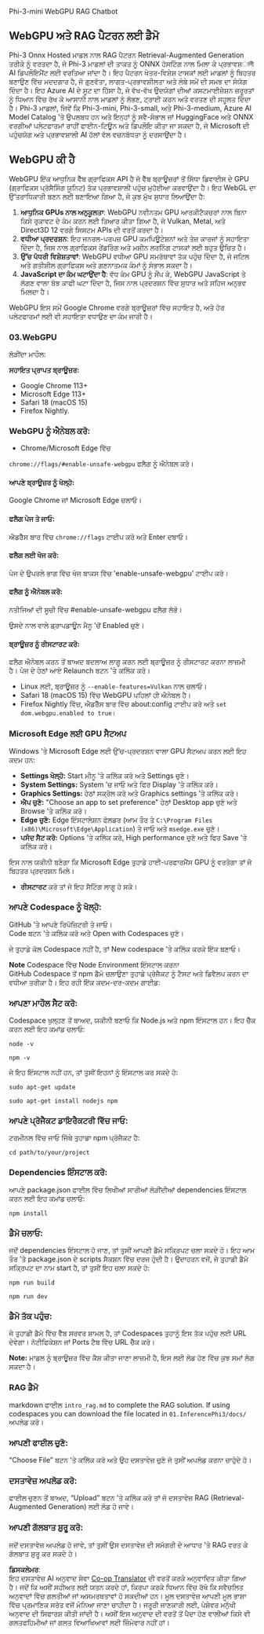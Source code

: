 <!--
CO_OP_TRANSLATOR_METADATA:
{
  "original_hash": "4aac6b8a5dcbbe9a32b47be30340cac2",
  "translation_date": "2025-05-09T05:16:26+00:00",
  "source_file": "code/08.RAG/rag_webgpu_chat/README.md",
  "language_code": "pa"
}
-->
Phi-3-mini WebGPU RAG Chatbot

## WebGPU ਅਤੇ RAG ਪੈਟਰਨ ਲਈ ਡੈਮੋ
Phi-3 Onnx Hosted ਮਾਡਲ ਨਾਲ RAG ਪੈਟਰਨ Retrieval-Augmented Generation ਤਰੀਕੇ ਨੂੰ ਵਰਤਦਾ ਹੈ, ਜੋ Phi-3 ਮਾਡਲਾਂ ਦੀ ਤਾਕਤ ਨੂੰ ONNX ਹੋਸਟਿੰਗ ਨਾਲ ਮਿਲਾ ਕੇ ਪ੍ਰਭਾਵਸ਼ালী AI ਡਿਪਲੌਇਮੈਂਟ ਲਈ ਵਰਤਿਆ ਜਾਂਦਾ ਹੈ। ਇਹ ਪੈਟਰਨ ਖੇਤਰ-ਵਿਸ਼ੇਸ਼ ਟਾਸਕਾਂ ਲਈ ਮਾਡਲਾਂ ਨੂੰ ਬਿਹਤਰ ਬਣਾਉਣ ਵਿੱਚ ਮਦਦਗਾਰ ਹੈ, ਜੋ ਗੁਣਵੱਤਾ, ਲਾਗਤ-ਪ੍ਰਭਾਵਸ਼ੀਲਤਾ ਅਤੇ ਲੰਬੇ ਸਮੇਂ ਦੀ ਸਮਝ ਦਾ ਸੰਯੋਗ ਦਿੰਦਾ ਹੈ। ਇਹ Azure AI ਦੇ ਸੂਟ ਦਾ ਹਿੱਸਾ ਹੈ, ਜੋ ਵੱਖ-ਵੱਖ ਉਦਯੋਗਾਂ ਦੀਆਂ ਕਸਟਮਾਈਜ਼ੇਸ਼ਨ ਜ਼ਰੂਰਤਾਂ ਨੂੰ ਧਿਆਨ ਵਿੱਚ ਰੱਖ ਕੇ ਆਸਾਨੀ ਨਾਲ ਮਾਡਲਾਂ ਨੂੰ ਲੱਭਣ, ਟ੍ਰਾਈ ਕਰਨ ਅਤੇ ਵਰਤਣ ਦੀ ਸਹੂਲਤ ਦਿੰਦਾ ਹੈ। Phi-3 ਮਾਡਲਾਂ, ਜਿਵੇਂ ਕਿ Phi-3-mini, Phi-3-small, ਅਤੇ Phi-3-medium, Azure AI Model Catalog 'ਤੇ ਉਪਲਬਧ ਹਨ ਅਤੇ ਇਨ੍ਹਾਂ ਨੂੰ ਸਵੈ-ਸੰਭਾਲ ਜਾਂ HuggingFace ਅਤੇ ONNX ਵਰਗੀਆਂ ਪਲੇਟਫਾਰਮਾਂ ਰਾਹੀਂ ਫਾਈਨ-ਟਿਊਨ ਅਤੇ ਡਿਪਲੌਇ ਕੀਤਾ ਜਾ ਸਕਦਾ ਹੈ, ਜੋ Microsoft ਦੀ ਪਹੁੰਚਯੋਗ ਅਤੇ ਪ੍ਰਭਾਵਸ਼ਾਲੀ AI ਹੱਲਾਂ ਵੱਲ ਵਚਨਬੱਧਤਾ ਨੂੰ ਦਰਸਾਉਂਦਾ ਹੈ।

## WebGPU ਕੀ ਹੈ
WebGPU ਇੱਕ ਆਧੁਨਿਕ ਵੈੱਬ ਗ੍ਰਾਫਿਕਸ API ਹੈ ਜੋ ਵੈੱਬ ਬ੍ਰਾਊਜ਼ਰਾਂ ਤੋਂ ਸਿੱਧਾ ਡਿਵਾਈਸ ਦੇ GPU (ਗ੍ਰਾਫਿਕਸ ਪ੍ਰੋਸੈਸਿੰਗ ਯੂਨਿਟ) ਤੱਕ ਪ੍ਰਭਾਵਸ਼ਾਲੀ ਪਹੁੰਚ ਮੁਹੱਈਆ ਕਰਵਾਉਂਦਾ ਹੈ। ਇਹ WebGL ਦਾ ਉੱਤਰਾਧਿਕਾਰੀ ਬਣਨ ਲਈ ਬਣਾਇਆ ਗਿਆ ਹੈ, ਜੋ ਕੁਝ ਮੁੱਖ ਸੁਧਾਰ ਲਿਆਉਂਦਾ ਹੈ:

1. **ਆਧੁਨਿਕ GPUs ਨਾਲ ਅਨੁਕੂਲਤਾ**: WebGPU ਨਵੀਨਤਮ GPU ਆਰਕੀਟੈਕਚਰਾਂ ਨਾਲ ਬਿਨਾ ਕਿਸੇ ਰੁਕਾਵਟ ਦੇ ਕੰਮ ਕਰਨ ਲਈ ਤਿਆਰ ਕੀਤਾ ਗਿਆ ਹੈ, ਜੋ Vulkan, Metal, ਅਤੇ Direct3D 12 ਵਰਗੇ ਸਿਸਟਮ APIs ਦੀ ਵਰਤੋਂ ਕਰਦਾ ਹੈ।
2. **ਵਧੀਆ ਪ੍ਰਦਰਸ਼ਨ**: ਇਹ ਜਨਰਲ-ਪਰਪਜ਼ GPU ਕਮਪਿਊਟੇਸ਼ਨਾਂ ਅਤੇ ਤੇਜ਼ ਕਾਰਜਾਂ ਨੂੰ ਸਹਾਇਤਾ ਦਿੰਦਾ ਹੈ, ਜਿਸ ਨਾਲ ਗ੍ਰਾਫਿਕਸ ਰੇਂਡਰਿੰਗ ਅਤੇ ਮਸ਼ੀਨ ਲਰਨਿੰਗ ਟਾਸਕਾਂ ਲਈ ਬਹੁਤ ਉਚਿਤ ਹੈ।
3. **ਉੱਚ ਪੱਧਰੀ ਵਿਸ਼ੇਸ਼ਤਾਵਾਂ**: WebGPU ਵਧੀਆ GPU ਸਮਰੱਥਾਵਾਂ ਤੱਕ ਪਹੁੰਚ ਦਿੰਦਾ ਹੈ, ਜੋ ਜਟਿਲ ਅਤੇ ਗਤੀਸ਼ੀਲ ਗ੍ਰਾਫਿਕਸ ਅਤੇ ਗਣਨਾਤਮਕ ਕੰਮਾਂ ਨੂੰ ਸੰਭਾਲ ਸਕਦਾ ਹੈ।
4. **JavaScript ਦਾ ਕੰਮ ਘਟਾਉਂਦਾ ਹੈ**: ਵੱਧ ਕੰਮ GPU ਨੂੰ ਸੌਂਪ ਕੇ, WebGPU JavaScript ਤੇ ਲੱਗਣ ਵਾਲਾ ਬੋਝ ਕਾਫੀ ਘਟਾ ਦਿੰਦਾ ਹੈ, ਜਿਸ ਨਾਲ ਪ੍ਰਦਰਸ਼ਨ ਵਿੱਚ ਸੁਧਾਰ ਅਤੇ ਸਹਿਜ ਅਨੁਭਵ ਮਿਲਦਾ ਹੈ।

WebGPU ਇਸ ਸਮੇਂ Google Chrome ਵਰਗੇ ਬ੍ਰਾਊਜ਼ਰਾਂ ਵਿੱਚ ਸਹਾਇਤ ਹੈ, ਅਤੇ ਹੋਰ ਪਲੇਟਫਾਰਮਾਂ ਲਈ ਵੀ ਸਹਾਇਤਾ ਵਧਾਉਣ ਦਾ ਕੰਮ ਜਾਰੀ ਹੈ।

### 03.WebGPU
ਲੋੜੀਂਦਾ ਮਾਹੌਲ:

**ਸਹਾਇਤ ਪ੍ਰਾਪਤ ਬ੍ਰਾਊਜ਼ਰ:**
- Google Chrome 113+
- Microsoft Edge 113+
- Safari 18 (macOS 15)
- Firefox Nightly.

### WebGPU ਨੂੰ ਐਨੇਬਲ ਕਰੋ:

- Chrome/Microsoft Edge ਵਿੱਚ

`chrome://flags/#enable-unsafe-webgpu` ਫਲੈਗ ਨੂੰ ਐਨੇਬਲ ਕਰੋ।

#### ਆਪਣੇ ਬ੍ਰਾਊਜ਼ਰ ਨੂੰ ਖੋਲ੍ਹੋ:
Google Chrome ਜਾਂ Microsoft Edge ਚਲਾਓ।

#### ਫਲੈਗ ਪੇਜ ਤੇ ਜਾਓ:
ਐਡਰੈੱਸ ਬਾਰ ਵਿੱਚ `chrome://flags` ਟਾਈਪ ਕਰੋ ਅਤੇ Enter ਦਬਾਓ।

#### ਫਲੈਗ ਲਈ ਖੋਜ ਕਰੋ:
ਪੇਜ ਦੇ ਉਪਰਲੇ ਭਾਗ ਵਿੱਚ ਖੋਜ ਬਾਕਸ ਵਿੱਚ 'enable-unsafe-webgpu' ਟਾਈਪ ਕਰੋ।

#### ਫਲੈਗ ਨੂੰ ਐਨੇਬਲ ਕਰੋ:
ਨਤੀਜਿਆਂ ਦੀ ਸੂਚੀ ਵਿੱਚ #enable-unsafe-webgpu ਫਲੈਗ ਲੱਭੋ।

ਉਸਦੇ ਨਾਲ ਵਾਲੇ ਡ੍ਰਾਪਡਾਊਨ ਮੈਨੂ 'ਚੋਂ Enabled ਚੁਣੋ।

#### ਬ੍ਰਾਊਜ਼ਰ ਨੂੰ ਰੀਸਟਾਰਟ ਕਰੋ:

ਫਲੈਗ ਐਨੇਬਲ ਕਰਨ ਤੋਂ ਬਾਅਦ ਬਦਲਾਅ ਲਾਗੂ ਕਰਨ ਲਈ ਬ੍ਰਾਊਜ਼ਰ ਨੂੰ ਰੀਸਟਾਰਟ ਕਰਨਾ ਲਾਜ਼ਮੀ ਹੈ। ਪੇਜ ਦੇ ਹੇਠਾਂ ਆਏ Relaunch ਬਟਨ 'ਤੇ ਕਲਿੱਕ ਕਰੋ।

- Linux ਲਈ, ਬ੍ਰਾਊਜ਼ਰ ਨੂੰ `--enable-features=Vulkan` ਨਾਲ ਚਲਾਓ।
- Safari 18 (macOS 15) ਵਿੱਚ WebGPU ਪਹਿਲਾਂ ਹੀ ਐਨੇਬਲ ਹੈ।
- Firefox Nightly ਵਿੱਚ, ਐਡਰੈੱਸ ਬਾਰ ਵਿੱਚ about:config ਟਾਈਪ ਕਰੋ ਅਤੇ `set dom.webgpu.enabled to true`।

### Microsoft Edge ਲਈ GPU ਸੈਟਅਪ

Windows 'ਤੇ Microsoft Edge ਲਈ ਉੱਚ-ਪ੍ਰਦਰਸ਼ਨ ਵਾਲਾ GPU ਸੈਟਅਪ ਕਰਨ ਲਈ ਇਹ ਕਦਮ ਹਨ:

- **Settings ਖੋਲ੍ਹੋ:** Start ਮੀਨੂ 'ਤੇ ਕਲਿੱਕ ਕਰੋ ਅਤੇ Settings ਚੁਣੋ।
- **System Settings:** System 'ਚ ਜਾਓ ਅਤੇ ਫਿਰ Display 'ਤੇ ਕਲਿੱਕ ਕਰੋ।
- **Graphics Settings:** ਹੇਠਾਂ ਸਕ੍ਰੋਲ ਕਰੋ ਅਤੇ Graphics settings 'ਤੇ ਕਲਿੱਕ ਕਰੋ।
- **ਐਪ ਚੁਣੋ:** "Choose an app to set preference" ਹੇਠਾਂ Desktop app ਚੁਣੋ ਅਤੇ Browse 'ਤੇ ਕਲਿੱਕ ਕਰੋ।
- **Edge ਚੁਣੋ:** Edge ਇੰਸਟਾਲੇਸ਼ਨ ਫੋਲਡਰ (ਆਮ ਤੌਰ ਤੇ `C:\Program Files (x86)\Microsoft\Edge\Application`) ਤੇ ਜਾਓ ਅਤੇ `msedge.exe` ਚੁਣੋ।
- **ਪਸੰਦ ਸੈਟ ਕਰੋ:** Options 'ਤੇ ਕਲਿੱਕ ਕਰੋ, High performance ਚੁਣੋ ਅਤੇ ਫਿਰ Save 'ਤੇ ਕਲਿੱਕ ਕਰੋ।

ਇਸ ਨਾਲ ਯਕੀਨੀ ਬਣੇਗਾ ਕਿ Microsoft Edge ਤੁਹਾਡੇ ਹਾਈ-ਪਰਫਾਰਮੈਂਸ GPU ਨੂੰ ਵਰਤੇਗਾ ਤਾਂ ਜੋ ਬਿਹਤਰ ਪ੍ਰਦਰਸ਼ਨ ਮਿਲੇ।  
- **ਰੀਸਟਾਰਟ** ਕਰੋ ਤਾਂ ਜੋ ਇਹ ਸੈਟਿੰਗ ਲਾਗੂ ਹੋ ਸਕੇ।

### ਆਪਣੇ Codespace ਨੂੰ ਖੋਲ੍ਹੋ:
GitHub 'ਤੇ ਆਪਣੇ ਰਿਪੋਜ਼ਿਟਰੀ ਤੇ ਜਾਓ।  
Code ਬਟਨ 'ਤੇ ਕਲਿੱਕ ਕਰੋ ਅਤੇ Open with Codespaces ਚੁਣੋ।

ਜੇ ਤੁਹਾਡੇ ਕੋਲ Codespace ਨਹੀਂ ਹੈ, ਤਾਂ New codespace 'ਤੇ ਕਲਿੱਕ ਕਰਕੇ ਇੱਕ ਬਣਾਓ।

**Note** Codespace ਵਿੱਚ Node Environment ਇੰਸਟਾਲ ਕਰਨਾ  
GitHub Codespace ਤੋਂ npm ਡੈਮੋ ਚਲਾਉਣਾ ਤੁਹਾਡੇ ਪ੍ਰੋਜੈਕਟ ਨੂੰ ਟੈਸਟ ਅਤੇ ਡਿਵੈਲਪ ਕਰਨ ਦਾ ਵਧੀਆ ਤਰੀਕਾ ਹੈ। ਇਹ ਰਹੀ ਇੱਕ ਕਦਮ-ਦਰ-ਕਦਮ ਗਾਈਡ:

### ਆਪਣਾ ਮਾਹੌਲ ਸੈਟ ਕਰੋ:
Codespace ਖੁਲ੍ਹਣ ਤੋਂ ਬਾਅਦ, ਯਕੀਨੀ ਬਣਾਓ ਕਿ Node.js ਅਤੇ npm ਇੰਸਟਾਲ ਹਨ। ਇਹ ਚੈੱਕ ਕਰਨ ਲਈ ਇਹ ਕਮਾਂਡ ਚਲਾਓ:  
```
node -v
```  
```
npm -v
```

ਜੇ ਇਹ ਇੰਸਟਾਲ ਨਹੀਂ ਹਨ, ਤਾਂ ਤੁਸੀਂ ਇਹਨਾਂ ਨੂੰ ਇੰਸਟਾਲ ਕਰ ਸਕਦੇ ਹੋ:  
```
sudo apt-get update
```  
```
sudo apt-get install nodejs npm
```

### ਆਪਣੇ ਪ੍ਰੋਜੈਕਟ ਡਾਇਰੈਕਟਰੀ ਵਿੱਚ ਜਾਓ:
ਟਰਮੀਨਲ ਵਿੱਚ ਜਾਓ ਜਿੱਥੇ ਤੁਹਾਡਾ npm ਪ੍ਰੋਜੈਕਟ ਹੈ:  
```
cd path/to/your/project
```

### Dependencies ਇੰਸਟਾਲ ਕਰੋ:
ਆਪਣੇ package.json ਫਾਈਲ ਵਿੱਚ ਲਿਖੀਆਂ ਸਾਰੀਆਂ ਲੋੜੀਂਦੀਆਂ dependencies ਇੰਸਟਾਲ ਕਰਨ ਲਈ ਇਹ ਕਮਾਂਡ ਚਲਾਓ:  

```
npm install
```

### ਡੈਮੋ ਚਲਾਓ:
ਜਦੋਂ dependencies ਇੰਸਟਾਲ ਹੋ ਜਾਣ, ਤਾਂ ਤੁਸੀਂ ਆਪਣੀ ਡੈਮੋ ਸਕ੍ਰਿਪਟ ਚਲਾ ਸਕਦੇ ਹੋ। ਇਹ ਆਮ ਤੌਰ 'ਤੇ package.json ਦੇ scripts ਸੈਕਸ਼ਨ ਵਿੱਚ ਦਰਜ ਹੁੰਦੀ ਹੈ। ਉਦਾਹਰਨ ਵਜੋਂ, ਜੇ ਤੁਹਾਡੀ ਡੈਮੋ ਸਕ੍ਰਿਪਟ ਦਾ ਨਾਮ start ਹੈ, ਤਾਂ ਤੁਸੀਂ ਇਹ ਚਲਾ ਸਕਦੇ ਹੋ:  

```
npm run build
```  
```
npm run dev
```

### ਡੈਮੋ ਤੱਕ ਪਹੁੰਚ:
ਜੇ ਤੁਹਾਡੀ ਡੈਮੋ ਵਿੱਚ ਵੈੱਬ ਸਰਵਰ ਸ਼ਾਮਲ ਹੈ, ਤਾਂ Codespaces ਤੁਹਾਨੂੰ ਇਸ ਤੱਕ ਪਹੁੰਚ ਲਈ URL ਦੇਵੇਗਾ। ਨੋਟੀਫਿਕੇਸ਼ਨ ਜਾਂ Ports ਟੈਬ ਵਿੱਚ URL ਚੈੱਕ ਕਰੋ।

**Note:** ਮਾਡਲ ਨੂੰ ਬ੍ਰਾਊਜ਼ਰ ਵਿੱਚ ਕੈਸ਼ ਕੀਤਾ ਜਾਣਾ ਲਾਜ਼ਮੀ ਹੈ, ਇਸ ਲਈ ਲੋਡ ਹੋਣ ਵਿੱਚ ਕੁਝ ਸਮਾਂ ਲੱਗ ਸਕਦਾ ਹੈ।

### RAG ਡੈਮੋ
markdown ਫਾਈਲ `intro_rag.md` to complete the RAG solution. If using codespaces you can download the file located in `01.InferencePhi3/docs/` ਅਪਲੋਡ ਕਰੋ।

### ਆਪਣੀ ਫਾਈਲ ਚੁਣੋ:
“Choose File” ਬਟਨ 'ਤੇ ਕਲਿੱਕ ਕਰੋ ਅਤੇ ਉਹ ਦਸਤਾਵੇਜ਼ ਚੁਣੋ ਜੋ ਤੁਸੀਂ ਅਪਲੋਡ ਕਰਨਾ ਚਾਹੁੰਦੇ ਹੋ।

### ਦਸਤਾਵੇਜ਼ ਅਪਲੋਡ ਕਰੋ:
ਫਾਈਲ ਚੁਣਨ ਤੋਂ ਬਾਅਦ, “Upload” ਬਟਨ 'ਤੇ ਕਲਿੱਕ ਕਰੋ ਤਾਂ ਜੋ ਦਸਤਾਵੇਜ਼ RAG (Retrieval-Augmented Generation) ਲਈ ਲੋਡ ਹੋ ਜਾਵੇ।

### ਆਪਣੀ ਗੱਲਬਾਤ ਸ਼ੁਰੂ ਕਰੋ:
ਜਦੋਂ ਦਸਤਾਵੇਜ਼ ਅਪਲੋਡ ਹੋ ਜਾਵੇ, ਤਾਂ ਤੁਸੀਂ ਉਸ ਦਸਤਾਵੇਜ਼ ਦੀ ਸਮੱਗਰੀ ਦੇ ਆਧਾਰ 'ਤੇ RAG ਵਰਤ ਕੇ ਗੱਲਬਾਤ ਸ਼ੁਰੂ ਕਰ ਸਕਦੇ ਹੋ।

**ਡਿਸਕਲੇਮਰ**:  
ਇਹ ਦਸਤਾਵੇਜ਼ AI ਅਨੁਵਾਦ ਸੇਵਾ [Co-op Translator](https://github.com/Azure/co-op-translator) ਦੀ ਵਰਤੋਂ ਕਰਕੇ ਅਨੁਵਾਦਿਤ ਕੀਤਾ ਗਿਆ ਹੈ। ਜਦੋਂ ਕਿ ਅਸੀਂ ਸਹੀਅਤ ਲਈ ਯਤਨ ਕਰਦੇ ਹਾਂ, ਕਿਰਪਾ ਕਰਕੇ ਧਿਆਨ ਵਿੱਚ ਰੱਖੋ ਕਿ ਸਵੈਚਲਿਤ ਅਨੁਵਾਦਾਂ ਵਿੱਚ ਗਲਤੀਆਂ ਜਾਂ ਅਸਮਰਥਤਾਵਾਂ ਹੋ ਸਕਦੀਆਂ ਹਨ। ਮੂਲ ਦਸਤਾਵੇਜ਼ ਆਪਣੀ ਮੂਲ ਭਾਸ਼ਾ ਵਿੱਚ ਪ੍ਰਮਾਣਿਕ ਸਰੋਤ ਵਜੋਂ ਮੰਨਿਆ ਜਾਣਾ ਚਾਹੀਦਾ ਹੈ। ਜਰੂਰੀ ਜਾਣਕਾਰੀ ਲਈ, ਪੇਸ਼ੇਵਰ ਮਨੁੱਖੀ ਅਨੁਵਾਦ ਦੀ ਸਿਫਾਰਸ਼ ਕੀਤੀ ਜਾਂਦੀ ਹੈ। ਅਸੀਂ ਇਸ ਅਨੁਵਾਦ ਦੀ ਵਰਤੋਂ ਤੋਂ ਪੈਦਾ ਹੋਣ ਵਾਲੀਆਂ ਕਿਸੇ ਵੀ ਗਲਤਫਹਿਮੀਆਂ ਜਾਂ ਗਲਤ ਵਿਆਖਿਆਵਾਂ ਲਈ ਜ਼ਿੰਮੇਵਾਰ ਨਹੀਂ ਹਾਂ।